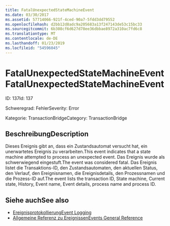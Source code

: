 ```yaml
---
title: FatalUnexpectedStateMachineEvent
ms.date: 03/30/2017
ms.assetid: 57714066-921f-4ced-90a7-5fdd3dd79552
ms.openlocfilehash: d2bb12d8adc9a205683a13f247143de53c15bc33
ms.sourcegitcommit: 6b308cf6d627d78ee36dbbae8972a310ac7fd6c8
ms.translationtype: MT
ms.contentlocale: de-DE
ms.lasthandoff: 01/23/2019
ms.locfileid: "54596045"
---
```

# <a name="fatalunexpectedstatemachineevent"></a><span data-ttu-id="2e546-102">FatalUnexpectedStateMachineEvent</span><span class="sxs-lookup"><span data-stu-id="2e546-102">FatalUnexpectedStateMachineEvent</span></span>
<span data-ttu-id="2e546-103">ID: 137</span><span class="sxs-lookup"><span data-stu-id="2e546-103">Id: 137</span></span>  
  
 <span data-ttu-id="2e546-104">Schweregrad: Fehler</span><span class="sxs-lookup"><span data-stu-id="2e546-104">Severity: Error</span></span>  
  
 <span data-ttu-id="2e546-105">Kategorie: TransactionBridge</span><span class="sxs-lookup"><span data-stu-id="2e546-105">Category: TransactionBridge</span></span>  
  
## <a name="description"></a><span data-ttu-id="2e546-106">Beschreibung</span><span class="sxs-lookup"><span data-stu-id="2e546-106">Description</span></span>  
 <span data-ttu-id="2e546-107">Dieses Ereignis gibt an, dass ein Zustandsautomat versucht hat, ein unerwartetes Ereignis zu verarbeiten.</span><span class="sxs-lookup"><span data-stu-id="2e546-107">This event indicates that a state machine attempted to process an unexpected event.</span></span> <span data-ttu-id="2e546-108">Das Ereignis wurde als schwerwiegend eingestuft.</span><span class="sxs-lookup"><span data-stu-id="2e546-108">The event was considered fatal.</span></span> <span data-ttu-id="2e546-109">Das Ereignis listet die Transaktions-ID, den Zustandsautomaten, den aktuellen Status, den Verlauf, den Ereignisnamen, die Ereignisdetails, den Prozessnamen und die Prozess-ID auf.</span><span class="sxs-lookup"><span data-stu-id="2e546-109">The event lists the transaction ID, State machine, Current state, History, Event name, Event details, process name and process ID.</span></span>  
  
## <a name="see-also"></a><span data-ttu-id="2e546-110">Siehe auch</span><span class="sxs-lookup"><span data-stu-id="2e546-110">See also</span></span>
- [<span data-ttu-id="2e546-111">Ereignisprotokollierung</span><span class="sxs-lookup"><span data-stu-id="2e546-111">Event Logging</span></span>](../../../../../docs/framework/wcf/diagnostics/event-logging/index.md)
- [<span data-ttu-id="2e546-112">Allgemeine Referenz zu Ereignissen</span><span class="sxs-lookup"><span data-stu-id="2e546-112">Events General Reference</span></span>](../../../../../docs/framework/wcf/diagnostics/event-logging/events-general-reference.md)
